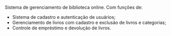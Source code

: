 Sistema de gerenciamento de biblioteca online.
Com funções de:
- Sistema de cadastro e autenticação de usuários;
- Gerenciamento de livros com cadastro e exclusão de livros e categorias;
- Controle de empréstimo e devolução de livros.
